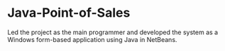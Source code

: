 # Java-Point-of-Sales
Led the project as the main programmer and developed the system as a Windows form-based application using Java in NetBeans.
